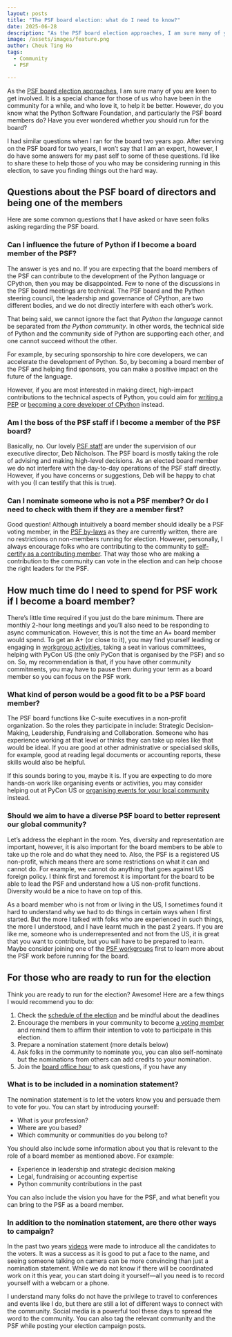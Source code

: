 ```yaml
---
layout: posts
title: "The PSF board election: what do I need to know?"
date: 2025-06-28
description: "As the PSF board election approaches, I am sure many of you are keen to get involved. It is a special chance for those of us who have been in the community for a while, and who love it, to help it be better. However, do you know what the Python Software Foundation, and particularly the PSF board members do? Have you ever wondered whether you should run for the board?"
image: /assets/images/feature.png
author: Cheuk Ting Ho
tags:
  - Community
  - PSF

---
```


As the [PSF board election approaches](https://pyfound.blogspot.com/2025/06/2025-psf-board-election-schedule.html), I am sure many of you are keen to get involved. It is a special chance for those of us who have been in the community for a while, and who love it, to help it be better. However, do you know what the Python Software Foundation, and particularly the PSF board members do? Have you ever wondered whether *you* should run for the board?

I had similar questions when I ran for the board two years ago. After serving on the PSF board for two years, I won’t say that I am an expert, however, I do have some answers for my past self to some of these questions. I’d like to share these to help those of you who may be considering running in this election, to save you finding things out the hard way.

## Questions about the PSF board of directors and being one of the members

Here are some common questions that I have asked or have seen folks asking regarding the PSF board.

### Can I influence the future of Python if I become a board member of the PSF?

The answer is yes and no. If you are expecting that the board members of the PSF can contribute to the development of the Python language or CPython, then you may be disappointed. Few to none of the discussions in the PSF board meetings are technical. The PSF board and the Python steering council, the leadership and governance of CPython, are two different bodies, and we do not directly interfere with each other’s work.

That being said, we cannot ignore the fact that *Python the language* cannot be separated from *the Python community*. In other words, the technical side of Python and the community side of Python are supporting each other, and one cannot succeed without the other.

For example, by securing sponsorship to hire core developers, we can accelerate the development of Python. So, by becoming a board member of the PSF and helping find sponsors, you can make a positive impact on the future of the language.

However, if you are most interested in making direct, high-impact contributions to the technical aspects of Python, you could aim for [writing a PEP](https://peps.python.org/pep-0000/#) or [becoming a core developer of CPython](https://mariatta.ca/posts/perks-of-python-core/) instead.

### Am I the boss of the PSF staff if I become a member of the PSF board?

Basically, no. Our lovely [PSF staff](https://www.python.org/psf/records/staff/) are under the supervision of our executive director, Deb Nicholson. The PSF board is mostly taking the role of advising and making high-level decisions. As an elected board member we do not interfere with the day-to-day operations of the PSF staff directly. However, if you have concerns or suggestions, Deb will be happy to chat with you (I can testify that this is true).

### Can I nominate someone who is not a PSF member? Or do I need to check with them if they are a member first?

Good question\! Although intuitively a board member should ideally be a PSF voting member, in the [PSF by-laws](https://www.python.org/psf/bylaws/) as they are currently written, there are no restrictions on non-members running for election. However, personally, I always encourage folks who are contributing to the community to [self-certify as a contributing member](https://www.python.org/psf/membership/). That way those who are making a contribution to the community can vote in the election and can help choose the right leaders for the PSF.

## How much time do I need to spend for PSF work if I become a board member?

There’s little time required if you just do the bare minimum. There are monthly 2-hour long meetings and you’ll also need to be responding to async communication. However, this is not the time an A+ board member would spend. To get an A+ (or close to it), you may find yourself leading or engaging in [workgroup activities](https://www.python.org/psf/workgroups/), taking a seat in various committees, helping with PyCon US (the only PyCon that is organised by the PSF) and so on. So, my recommendation is that, if you have other community commitments, you may have to pause them during your term as a board member so you can focus on the PSF work.

### What kind of person would be a good fit to be a PSF board member?

The PSF board functions like C-suite executives in a non-profit organization. So the roles they participate in include: Strategic Decision-Making, Leadership, Fundraising and Collaboration. Someone who has experience working at that level or thinks they can take up roles like that would be ideal. If you are good at other administrative or specialised skills, for example, good at reading legal documents or accounting reports, these skills would also be helpful.

If this sounds boring to you, maybe it is. If you are expecting to do more hands-on work like organising events or activities, you may consider helping out at PyCon US or [organising events for your local community](https://www.python.org/events/) instead.

### Should we aim to have a diverse PSF board to better represent our global community?

Let’s address the elephant in the room. Yes, diversity and representation are important, however, it is also important for the board members to be able to take up the role and do what they need to. Also, the PSF is a registered US non-profit, which means there are some restrictions on what it can and cannot do. For example, we cannot do anything that goes against US foreign policy. I think first and foremost it is important for the board to be able to lead the PSF and understand how a US non-profit functions. Diversity would be a nice to have on top of this.

As a board member who is not from or living in the US, I sometimes found it hard to understand why we had to do things in certain ways when I first started. But the more I talked with folks who are experienced in such things, the more I understood, and I have learnt much in the past 2 years. If you are like me, someone who is underrepresented and not from the US, it is great that you want to contribute, but you will have to be prepared to learn. Maybe consider joining one of the [PSF workgroups](https://www.python.org/psf/workgroups/) first to learn more about the PSF work before running for the board.

## For those who are ready to run for the election

Think you are ready to run for the election? Awesome\! Here are a few things I would recommend you to do:

1. Check the [schedule of the election](https://pyfound.blogspot.com/2025/06/2025-psf-board-election-schedule.html) and be mindful about the deadlines  
2. Encourage the members in your community to become [a voting member](https://www.python.org/psf/membership/) and remind them to affirm their intention to vote to participate in this election.  
3. Prepare a nomination statement (more details below)  
4. Ask folks in the community to nominate you, you can also self-nominate but the nominations from others can add credits to your nomination.  
5. Join the [board office hour](https://pyfound.blogspot.com/2024/08/ask-questions-or-tell-us-what-you-think.html) to ask questions, if you have any 

### What is to be included in a nomination statement?

The nomination statement is to let the voters know you and persuade them to vote for you. You can start by introducing yourself:

- What is your profession?  
- Where are you based?  
- Which community or communities do you belong to? 

You should also include some information about you that is relevant to the role of a board member as mentioned above. For example:

- Experience in leadership and strategic decision making  
- Legal, fundraising or accounting expertise  
- Python community contributions in the past

You can also include the vision you have for the PSF, and what benefit you can bring to the PSF as a board member.

### In addition to the nomination statement, are there other ways to campaign?

In the past two years [videos](https://www.youtube.com/watch?v=ZsPYYWyJATU&list=PLFIcqSiijitiWwVBFEll4EsP_VlEpunOe) were made to introduce all the candidates to the voters. It was a success as it is good to put a face to the name, and seeing someone talking on camera can be more convincing than just a nomination statement. While we do not know if there will be coordinated work on it this year, you can start doing it yourself—all you need is to record yourself with a webcam or a phone. 

I understand many folks do not have the privilege to travel to conferences and events like I do, but there are still a lot of different ways to connect with the community. Social media is a powerful tool these days to spread the word to the community. You can also tag the relevant community and the PSF while posting your election campaign posts.  